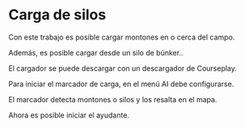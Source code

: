# Carga de silos

  
  
Con este trabajo es posible cargar montones en o cerca del campo.  
  
Además, es posible cargar desde un silo de búnker..  
  
El cargador se puede descargar con un descargador de Courseplay.  
  


  
  
Para iniciar el marcador de carga, en el menú AI debe configurarse.  
  
El marcador detecta montones o silos y los resalta en el mapa.  
  
Ahora es posible iniciar el ayudante.  
  


